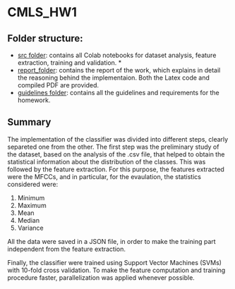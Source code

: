 # CMLS_HW1
## Folder structure:
* [src folder](src/): contains all Colab notebooks for dataset analysis, feature extraction, training and validation. * 
* [report_folder](report/): contains the report of the work, which explains in detail the reasoning behind the implementaion. Both the Latex code and compiled PDF are provided. 
* [guidelines folder](guidelines/): contains all the guidelines and requirements for the homework.

## Summary
The implementation of the classifier was divided into different steps, clearly separeted one from the other.
The first step was the preliminary study of the dataset, based on the analysis of the .csv file, that helped to obtain the statistical information about the distribution of the classes.
This was followed by the feature extraction. For this purpose, the features extracted were the MFCCs, and in particular, for the evaulation, the statistics considered were:

1. Minimum
2. Maximum
3. Mean
4. Median
5. Variance

All the data were saved in a JSON file, in order to make the training part independent from the feature extraction.

Finally, the classifier were trained using Support Vector Machines (SVMs) with 10-fold cross validation. To make the feature computation and training procedure faster, parallelization was applied whenever possible.
